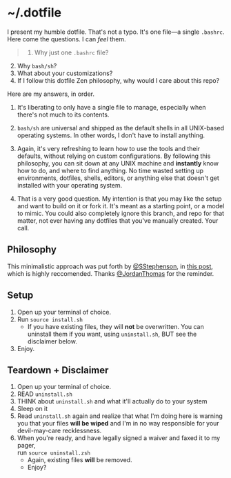 # ~/.dotfile

I present my humble dotfile. That's not a typo. It's one file—a single `.bashrc`.  
Here come the questions. I can *feel* them.

> 1. Why just one `.bashrc` file?
2. Why `bash/sh`?
3. What about your customizations?
4. If I follow this dotfile Zen philosophy, why would I care about this repo?

Here are my answers, in order.  

1. It's liberating to only have a single file to manage, especially when there's not much to its contents.  

2. `bash/sh` are universal and shipped as the default shells in all UNIX-based operating systems. In other words, I don't have to install anything.

3. Again, it's very refreshing to learn how to use the tools and their defaults, without relying on custom configurations. By following this philosophy, you can sit down at any UNIX machine and **instantly** know how to do, and where to find anything. No time wasted setting up environments, dotfiles, shells, editors, or anything else that doesn't get installed with your operating system.  

4. That is a very good question. My intention is that you may like the setup and want to build on it or fork it. It's meant as a starting point, or a model to mimic. You could also completely ignore this branch, and repo for that matter, not ever having any dotfiles that you've manually created. Your call. 

## Philosophy
This minimalistic approach was put forth by [@SStephenson](http://github.com/sstephenson), in [this post](http://sstephenson.us/posts/on-configuration), which is highly reccomended. Thanks [@JordanThomas](https://github.com/JordanThomas) for the reminder.

## Setup
1. Open up your terminal of choice.
2. Run ```source install.sh```
	- If you have existing files, they will **not** be overwritten. You can uninstall them if you want, using `uninstall.sh`, BUT see the disclaimer below.
3. Enjoy.

## Teardown + Disclaimer
1. Open up your terminal of choice.
2. READ `uninstall.sh`
3. THINK about `uninstall.sh` and what it'll actually do to your system
4. Sleep on it
5. Read `uninstall.sh` again and realize that what I'm doing here is warning you that your files **will be wiped** and I'm in no way responsible for your devil-may-care recklessness.
6. When you're ready, and have legally signed a waiver and faxed it to my pager,  
run ```source uninstall.zsh```
	- Again, existing files **will** be removed.
    - Enjoy?

